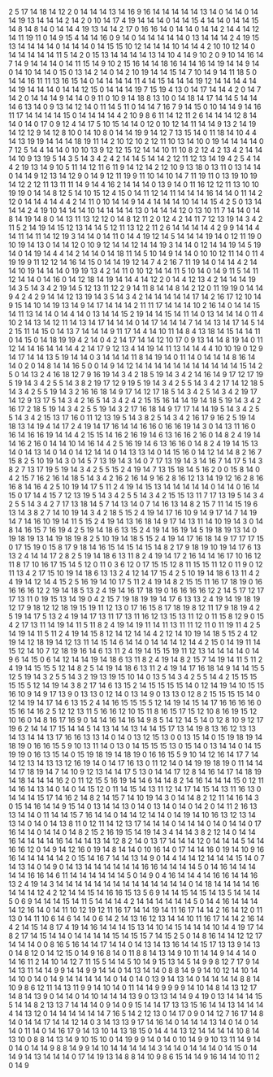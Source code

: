 2
5
17
14
18
14
12
2
0
14
14
14
13
14
16
9
16
14
14
14
14
14
13
14
0
14
14
0
14
14
19
13
14
14
14
2
14
2
0
10
14
17
4
19
14
14
14
0
14
14
15
4
14
14
0
14
14
15
14
8
14
8
14
0
14
14
4
19
13
14
14
2
17
0
16
16
14
0
14
14
0
14
14
2
14
4
14
12
14
11
19
11
0
14
9
15
4
14
14
16
0
9
14
0
14
14
14
14
14
0
13
14
14
14
2
4
19
15
13
14
14
14
14
0
14
14
14
0
14
15
15
10
12
14
14
14
10
14
14
4
2
10
10
12
14
0
14
14
14
14
14
11
5
14
2
0
15
13
14
14
14
14
13
14
10
4
14
9
10
2
0
9
10
14
16
14
7
14
9
14
14
14
0
14
11
15
14
9
10
2
15
16
14
14
18
16
14
14
16
14
19
14
14
9
14
0
14
10
14
14
0
15
0
13
14
2
14
0
14
2
10
19
14
14
15
14
7
10
14
9
14
11
18
5
0
14
14
16
11
11
13
16
15
14
0
14
14
14
14
11
4
14
15
14
14
14
19
12
14
14
14
4
14
14
19
14
14
14
0
14
14
12
15
0
14
14
14
19
7
15
19
4
13
0
14
17
14
14
4
2
0
14
7
14
2
0
14
14
14
9
14
14
0
9
11
0
10
9
14
18
8
13
10
0
14
18
14
17
14
14
5
14
14
14
6
13
14
0
9
13
14
12
14
0
11
14
5
11
0
14
14
7
16
7
9
14
15
0
10
14
14
9
14
16
11
17
14
14
14
14
15
0
14
14
14
14
4
2
10
9
8
6
11
14
12
11
2
6
14
14
14
12
8
14
14
0
14
0
17
0
9
12
4
14
17
5
10
15
14
14
0
12
0
10
12
14
11
14
14
9
13
2
14
19
14
12
12
9
14
12
8
10
0
14
10
8
0
14
14
19
9
14
12
7
13
15
14
0
11
18
14
10
4
4
14
13
19
19
14
14
14
18
19
11
14
2
10
12
10
2
12
11
10
13
14
10
0
19
14
14
14
14
0
7
12
5
14
4
14
14
0
10
10
13
9
12
12
15
12
14
14
10
11
10
8
2
12
4
2
13
4
2
14
14
14
10
9
13
19
5
14
3
5
14
3
4
2
4
2
14
14
5
14
14
2
12
11
12
13
14
19
4
2
5
4
14
4
2
19
13
14
9
10
5
11
14
12
11
6
11
9
14
12
14
2
12
10
9
13
18
0
13
11
0
13
14
14
0
14
14
9
12
13
14
12
9
0
14
9
12
11
19
9
11
10
14
10
14
7
11
19
11
0
13
19
10
19
14
12
2
12
11
13
11
11
14
9
14
4
16
2
14
14
14
0
13
9
14
0
11
16
12
12
11
13
10
10
19
19
0
14
14
8
12
5
14
10
15
12
4
15
0
14
11
12
14
11
14
14
14
16
14
14
0
11
14
2
12
0
14
14
4
14
4
4
2
14
11
0
10
14
14
9
14
4
14
14
14
10
14
14
15
4
2
5
0
13
14
14
14
2
4
19
10
14
14
14
10
14
14
14
14
13
0
14
14
14
12
0
13
10
11
7
14
14
0
14
8
14
19
14
8
0
14
13
11
13
12
12
0
14
8
12
11
2
0
12
4
2
14
11
7
12
13
19
14
3
4
2
11
5
2
14
19
14
15
12
13
14
14
5
12
11
13
12
2
11
2
6
14
14
14
14
4
2
9
9
14
14
4
14
11
14
11
14
12
19
3
14
14
0
14
11
0
14
4
19
12
14
5
14
14
14
19
14
0
12
11
19
0
10
19
14
13
0
14
14
12
0
10
9
12
14
14
12
14
14
19
3
14
14
0
12
14
14
19
14
5
19
14
0
14
19
14
4
4
14
2
14
14
0
14
18
11
14
5
10
14
9
14
14
0
10
10
12
11
14
0
11
4
19
19
9
11
12
12
14
16
14
15
0
14
14
19
12
14
7
4
2
16
7
11
19
14
0
14
14
4
2
14
14
10
19
14
14
14
0
19
19
13
4
2
14
11
0
10
12
14
14
11
5
10
14
0
14
9
11
5
14
11
12
14
14
0
14
16
0
14
12
18
14
19
14
14
4
14
12
2
0
14
4
12
13
4
2
14
14
14
19
14
3
5
14
3
4
2
19
14
5
12
13
11
12
2
9
14
11
8
14
14
8
14
2
12
0
11
19
19
0
14
14
9
4
2
4
2
9
14
14
12
13
19
14
3
5
14
3
4
2
14
14
14
14
14
17
14
2
16
17
12
10
14
9
15
14
10
14
19
13
14
9
14
17
14
14
14
2
11
11
17
14
14
14
10
2
16
14
0
14
14
15
14
11
13
14
14
0
14
4
14
0
13
14
14
15
2
19
14
14
15
14
11
14
0
13
14
14
14
0
11
4
10
2
14
13
14
12
11
14
13
14
17
14
14
14
0
14
17
14
14
14
7
14
14
13
14
17
14
5
14
2
15
11
14
15
0
14
13
7
14
14
14
9
11
17
14
4
14
10
11
14
8
4
13
18
14
15
14
14
11
0
14
15
0
14
18
19
19
4
2
14
0
4
2
14
17
14
14
12
10
17
0
9
13
14
14
8
19
14
0
11
12
14
14
16
14
14
14
4
2
14
17
9
12
13
4
14
19
14
11
13
14
14
4
4
10
10
19
0
12
9
14
17
14
14
13
5
19
14
14
0
3
14
14
14
11
8
14
19
14
0
11
14
0
14
14
14
8
16
14
14
0
2
0
14
8
14
14
16
5
0
0
14
9
14
12
14
14
14
14
14
14
14
14
14
14
14
15
14
2
5
0
14
13
2
4
16
18
12
7
9
16
19
14
3
4
2
18
5
19
14
3
4
2
14
16
14
9
17
12
17
19
5
19
14
3
4
2
5
5
14
3
8
2
19
17
12
9
19
5
19
14
3
4
2
5
5
14
3
4
2
17
14
12
18
5
14
3
4
2
5
5
19
14
3
2
16
16
18
14
9
17
14
12
17
18
5
14
3
4
2
5
14
3
4
2
19
17
14
12
9
13
17
5
14
3
4
2
16
5
14
3
4
2
4
2
15
15
16
14
14
19
14
18
5
19
14
3
4
2
16
17
2
18
5
19
14
3
4
2
5
5
19
14
3
2
17
16
18
14
9
17
17
14
14
19
5
14
3
4
2
5
5
14
3
4
2
15
13
17
16
0
11
12
13
19
5
14
3
8
2
5
14
3
4
2
16
17
9
16
2
5
19
14
18
13
14
19
4
14
17
2
4
19
14
17
16
14
14
16
16
0
16
16
19
14
3
0
14
13
11
16
0
16
14
16
16
19
14
14
4
2
15
15
14
16
2
16
19
14
6
13
16
16
2
16
0
14
8
2
4
19
14
14
16
2
16
0
14
14
10
14
16
14
4
2
5
16
19
14
6
13
16
16
0
14
8
2
4
19
14
15
13
14
0
14
13
14
0
14
0
14
12
14
14
0
14
13
13
14
0
14
15
16
0
14
12
14
14
8
2
16
7
15
8
2
5
10
19
14
3
0
14
5
7
13
19
14
3
14
0
7
17
13
19
14
3
14
16
7
14
17
5
14
3
8
2
7
13
17
19
5
19
14
3
4
2
5
5
15
2
4
19
14
7
13
15
18
14
5
16
2
0
0
15
8
14
0
4
2
15
7
16
2
16
14
18
5
14
3
4
2
16
2
16
14
9
16
2
8
16
12
13
14
19
12
16
2
8
16
16
8
14
16
4
2
5
10
19
14
17
5
11
2
4
19
14
15
13
14
14
14
14
14
0
14
14
0
16
14
15
0
17
14
4
15
7
12
13
19
5
14
3
4
2
5
5
14
3
4
2
15
15
13
11
7
17
13
19
5
14
3
4
2
5
5
14
3
4
2
7
17
13
18
14
5
7
14
13
14
0
7
14
16
13
14
8
2
15
7
11
14
15
19
6
13
14
3
8
2
7
14
10
19
14
3
4
2
18
5
15
2
4
19
14
17
16
10
9
14
9
17
14
7
14
19
14
7
14
16
10
19
14
11
5
15
2
4
19
14
13
16
18
14
9
17
14
13
11
14
10
19
14
3
0
14
8
14
16
15
7
16
19
4
2
5
19
14
18
6
13
15
2
4
19
14
16
19
14
5
19
18
19
13
14
0
19
18
19
13
14
19
18
19
8
2
5
10
19
14
18
5
15
2
4
19
14
17
16
18
14
9
17
17
17
15
0
17
15
19
0
15
8
17
9
18
14
16
15
14
15
14
15
14
8
2
17
9
18
19
10
19
14
17
6
13
13
2
4
14
14
17
2
8
2
5
19
14
18
6
13
11
8
2
4
19
14
17
2
16
14
14
16
17
10
16
12
11
8
17
10
16
17
15
14
5
12
0
11
0
3
6
12
0
17
15
15
12
8
11
15
15
11
12
0
11
9
0
12
11
13
4
2
17
15
10
19
14
18
6
13
13
2
4
12
14
17
15
4
2
5
10
19
14
18
6
13
11
4
2
4
19
14
12
14
4
15
2
5
16
19
14
10
17
5
11
2
4
19
14
8
2
15
15
11
16
17
18
19
0
16
16
16
16
12
2
19
14
18
5
13
2
4
19
14
16
17
18
19
0
16
16
16
16
12
2
14
5
17
12
17
17
13
11
0
19
15
13
14
19
0
4
2
15
7
19
18
19
19
14
17
6
13
13
2
4
19
14
19
18
19
12
17
9
18
12
12
18
19
15
19
11
12
13
0
17
16
15
8
17
18
19
8
12
11
17
9
18
19
4
2
5
19
14
17
5
13
2
4
19
14
17
13
11
17
13
11
16
12
13
15
13
11
12
0
11
15
8
12
9
0
15
4
2
17
13
11
14
19
14
11
5
11
8
2
4
19
14
19
11
14
11
13
11
11
12
11
0
11
19
11
4
2
5
14
19
14
11
5
11
2
4
19
14
15
8
12
14
12
14
14
4
2
12
14
10
19
14
18
5
15
2
4
12
19
14
12
18
19
14
12
13
11
14
15
14
6
14
14
0
14
14
14
12
14
4
2
15
0
14
19
11
14
15
12
14
10
7
12
18
19
16
14
6
13
11
2
4
19
14
15
15
19
11
12
13
14
14
14
14
0
14
9
6
14
15
0
6
14
12
14
14
19
14
18
6
13
11
8
2
4
19
14
8
2
15
7
14
19
14
11
5
11
2
4
19
14
15
15
5
12
14
8
2
5
14
19
14
18
6
13
11
2
4
19
14
17
16
18
14
9
14
14
15
5
12
5
19
14
3
2
5
5
14
3
2
19
13
19
15
10
14
0
13
5
14
3
4
2
5
5
14
4
2
15
15
15
15
15
5
12
14
19
14
3
8
2
17
14
6
13
15
2
14
15
15
15
15
14
0
12
14
19
14
10
15
15
16
10
9
14
9
17
13
9
0
13
13
0
12
14
0
13
14
9
0
13
13
0
12
8
2
15
15
15
15
14
0
12
14
19
14
17
14
6
13
15
2
4
14
16
15
15
15
5
12
14
19
14
15
14
17
16
16
16
16
0
15
16
14
16
2
5
12
12
13
11
5
16
16
12
10
15
11
8
16
15
17
15
12
10
8
16
19
15
12
10
16
0
14
8
16
17
16
9
0
14
14
16
14
16
14
9
8
5
14
12
14
5
14
0
12
8
10
9
12
17
19
6
2
14
14
17
15
14
14
5
14
13
14
14
13
14
14
15
17
13
14
19
8
13
16
12
13
13
14
13
14
14
13
17
16
16
13
13
14
0
14
0
13
12
15
13
0
0
13
15
14
0
15
19
18
19
14
18
19
0
16
16
15
5
9
10
13
11
14
0
13
0
14
15
15
15
13
0
15
14
0
13
14
14
0
14
15
19
19
0
16
13
15
14
0
15
19
18
19
14
18
19
0
16
16
15
5
9
10
14
12
16
14
17
7
14
14
12
13
14
13
13
12
16
19
14
0
14
17
16
13
0
11
12
14
0
14
19
19
18
19
0
11
14
14
14
17
18
19
14
7
14
10
9
12
13
14
14
17
5
13
0
14
14
17
12
8
14
16
14
17
14
18
19
14
18
14
14
14
16
2
0
11
12
15
5
16
19
14
14
6
14
14
8
2
14
16
14
14
14
15
0
12
11
14
16
14
13
14
0
14
0
14
15
12
0
11
14
15
14
13
11
12
14
17
14
15
14
13
11
16
13
0
14
14
14
15
17
14
16
2
14
8
2
14
15
7
14
10
19
14
3
0
14
14
8
2
12
11
14
16
14
3
0
15
14
16
14
14
9
15
14
0
13
14
14
13
0
14
0
13
14
0
14
0
14
2
0
14
11
2
16
13
13
14
14
0
11
14
14
15
7
16
14
14
0
14
14
12
14
14
0
14
19
14
10
16
13
12
13
14
13
14
0
14
0
14
13
8
11
0
12
11
14
12
13
17
14
14
14
0
14
14
14
0
14
0
14
14
0
17
16
14
14
0
14
14
0
14
8
2
15
2
16
19
15
14
19
14
3
4
14
14
3
8
2
12
14
0
14
14
16
14
14
14
14
16
14
14
14
13
14
12
8
2
14
0
13
17
14
14
14
12
0
14
14
14
5
14
14
16
16
12
0
14
9
14
12
16
0
19
14
8
14
14
0
10
16
14
0
17
14
14
16
0
19
14
10
9
16
16
14
14
14
14
14
2
0
15
14
16
7
14
14
13
14
9
0
14
4
14
14
12
14
14
14
15
14
0
7
14
13
14
0
14
9
0
14
13
14
14
14
14
14
14
16
16
14
14
14
14
5
0
14
16
14
14
14
14
14
16
16
14
6
11
14
14
14
14
14
14
5
0
14
9
0
4
16
14
14
4
14
16
16
14
14
16
13
2
4
19
14
3
14
14
14
14
14
14
14
14
14
14
14
14
14
14
0
14
18
14
14
14
14
16
14
14
14
12
4
2
12
14
14
15
14
16
16
15
13
5
6
9
14
14
15
14
15
14
13
5
14
14
14
5
0
6
9
14
14
14
15
14
11
5
14
14
14
4
2
14
14
14
14
14
14
5
0
14
4
16
14
14
14
14
12
16
14
0
14
11
10
12
19
12
11
16
17
14
14
19
14
11
16
17
14
14
2
16
14
12
0
11
13
0
14
11
10
6
14
6
14
14
0
6
14
2
14
13
16
12
13
14
14
10
11
16
17
14
14
2
16
14
4
2
14
15
14
8
17
4
19
14
16
14
14
14
15
13
14
10
14
15
14
14
14
10
14
4
19
17
14
8
2
17
14
15
14
14
0
14
14
14
14
15
14
15
15
7
14
15
2
5
0
14
8
16
14
14
12
12
17
14
14
14
0
0
8
16
5
16
14
14
17
14
14
0
14
13
14
13
16
14
14
15
17
13
13
9
14
13
0
14
8
12
0
14
12
15
0
14
9
16
8
14
0
11
8
8
14
13
14
9
10
11
14
14
9
14
4
14
0
14
16
11
2
14
10
14
12
7
11
15
5
14
14
5
10
14
9
15
13
14
5
14
9
9
8
12
7
17
9
14
14
13
11
14
14
9
9
14
14
9
9
14
14
0
14
13
14
14
0
8
8
14
9
9
14
10
12
14
10
14
14
10
0
14
0
14
9
14
14
14
14
14
0
14
0
14
0
13
9
14
13
14
0
14
14
14
14
8
8
14
10
9
8
6
12
11
14
13
11
9
9
14
10
14
0
11
14
14
9
9
9
9
9
14
10
14
8
14
13
12
17
14
8
14
13
9
0
14
14
0
14
10
14
14
14
13
9
0
13
13
14
14
9
4
19
0
13
14
14
14
15
5
14
14
8
2
13
13
7
14
14
14
0
9
14
0
9
15
14
14
17
13
13
15
16
14
14
13
14
14
14
4
14
13
12
0
14
14
14
14
14
14
7
16
5
14
2
12
13
0
14
17
0
9
0
14
12
7
16
17
14
8
14
0
14
14
17
14
14
12
14
0
3
14
13
13
9
17
14
16
14
0
14
14
14
13
14
0
14
0
14
14
0
11
14
0
14
16
17
9
14
13
10
14
13
18
15
0
14
4
14
13
12
14
14
14
14
10
8
14
13
10
0
8
8
14
13
14
9
10
15
10
0
14
19
9
9
14
0
14
0
10
14
9
9
10
13
11
14
9
14
0
14
0
14
14
9
8
8
14
9
9
14
10
14
14
14
14
14
3
14
14
0
14
14
14
0
14
15
0
14
14
9
14
13
14
14
14
0
17
14
19
13
14
8
8
14
10
9
8
6
15
14
14
9
16
14
14
10
11
2
0
14
9
